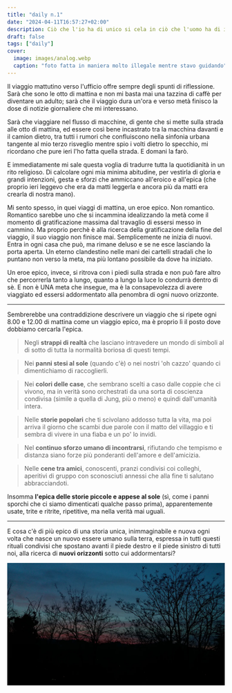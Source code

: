 ```yaml
---
title: "daily n.1"
date: "2024-04-11T16:57:27+02:00"
description: Ciò che l'io ha di unico si cela in ciò che l'uomo ha di inimmaginabile
draft: false
tags: ["daily"]
cover:
  image: images/analog.webp
  caption: "foto fatta in maniera molto illegale mentre stavo guidando"
---
```


Il viaggio mattutino verso l'ufficio offre sempre degli spunti di riflessione. Sarà che sono le otto di mattina e non mi basta mai una tazzina di caffè per diventare un adulto; sarà che il viaggio dura un'ora e verso metà finisco la dose di notizie giornaliere che mi interessano.

Sarà che viaggiare nel flusso di macchine, di gente che si mette sulla strada alle otto di mattina, ed essere così bene incastrato tra la macchina davanti e il camion dietro, tra tutti i rumori che confluiscono nella sinfonia urbana tangente al mio terzo risveglio mentre spio i volti dietro lo specchio, mi ricordano che pure ieri l'ho fatta quella strada. E domani la farò.

E immediatamente mi sale questa voglia di tradurre tutta la quotidianità in un rito religioso. Di calcolare ogni mia minima abitudine, per vestirla di gloria e grandi intenzioni, gesta e sforzi che ammiccano all'eroico e all'epica (che proprio ieri leggevo che era da matti leggerla e ancora più da matti era crearla di nostra mano).

Mi sento spesso, in quei viaggi di mattina, un eroe epico. Non romantico. Romantico sarebbe uno che si incammina idealizzando la metà come il momento di gratificazione massima dal travaglio di essersi messo in cammino. Ma proprio perchè è alla ricerca della gratificazione della fine del viaggio, il suo viaggio non finisce mai. Semplicemente ne inizia di nuovi. Entra in ogni casa che può, ma rimane deluso e se ne esce lasciando la porta aperta. Un eterno clandestino nelle mani dei cartelli stradali che lo puntano non verso la meta, ma più lontano possibile da dove ha iniziato.

Un eroe epico, invece, si ritrova con i piedi sulla strada e non può fare altro che percorrerla tanto a lungo, quanto a lungo la luce lo condurrà dentro di sè. E non è UNA meta che insegue, ma è la consapevolezza di avere viaggiato ed essersi addormentato alla penombra di ogni nuovo orizzonte.

---

Sembrerebbe una contraddizione descrivere un viaggio che si ripete ogni 8.00 e 12.00 di mattina come un viaggio epico, ma è proprio lì il posto dove dobbiamo cercarla l'epica.

>Negli **strappi di realtà** che lasciano intravedere un mondo di simboli al di sotto di tutta la normalità boriosa di questi tempi. 

>Nei **panni stesi al sole** (quando c'è) o nei nostri 'oh cazzo' quando ci dimentichiamo di raccoglierli. 

>Nei **colori delle case**, che sembrano scelti a caso dalle coppie che ci vivono, ma in verità sono orchestrati da una sorta di coscienza condivisa (simile a quella di Jung, più o meno) e quindi dall'umanità intera.

>Nelle **storie popolari** che ti scivolano addosso tutta la vita, ma poi arriva il giorno che scambi due parole con il matto del villaggio e ti sembra di vivere in una fiaba e un po' lo invidi.

>Nel **continuo sforzo umano di incontrarsi**, rifiutando che tempismo e distanza siano forze più ponderanti dell'amore e dell'amicizia.

>Nelle **cene tra amici**, conoscenti, pranzi condivisi coi colleghi, aperitivi di gruppo con sconosciuti annessi che alla fine ti salutano abbracciandoti.

Insomma **l'epica delle storie piccole e appese al sole** (sì, come i panni sporchi che ci siamo dimenticati qualche passo prima), apparentemente usate, trite e ritrite, ripetitive, ma nella verità mai uguali.

--- 

E cosa c'è di più epico di una storia unica, inimmaginabile e nuova ogni volta che nasce un nuovo essere umano sulla terra, espressa in tutti questi rituali condivisi che spostano avanti il piede destro e il piede sinistro di tutti noi, alla ricerca di **nuovi orizzonti** sotto cui addormentarsi?

![tramonto](images/tramonto.webp)
